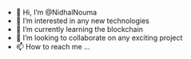 - 👋 Hi, I’m @NidhalNouma
- 👀 I’m interested in any new technologies
- 🌱 I’m currently learning the blockchain 
- 💞️ I’m looking to collaborate on any exciting project
- 📫 How to reach me ...

<!---
NidhalNouma/NidhalNouma is a ✨ special ✨ repository because its `README.md` (this file) appears on your GitHub profile.
You can click the Preview link to take a look at your changes.
--->
